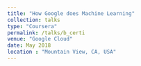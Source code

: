 ```yaml
---
title: "How Google does Machine Learning"
collection: talks
type: "Coursera"
permalink: /talks/b_certi
venue: "Google Cloud"
date: May 2018
location : "Mountain View, CA, USA"
---
```

